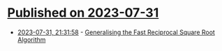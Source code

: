 # [Published on 2023-07-31](index.md)

* [2023-07-31, 21:31:58](https://lobste.rs/s/njmrq6/generalising_fast_reciprocal_square) - [Generalising the Fast Reciprocal Square Root Algorithm](https://arxiv.org/pdf/2307.15600.pdf)
